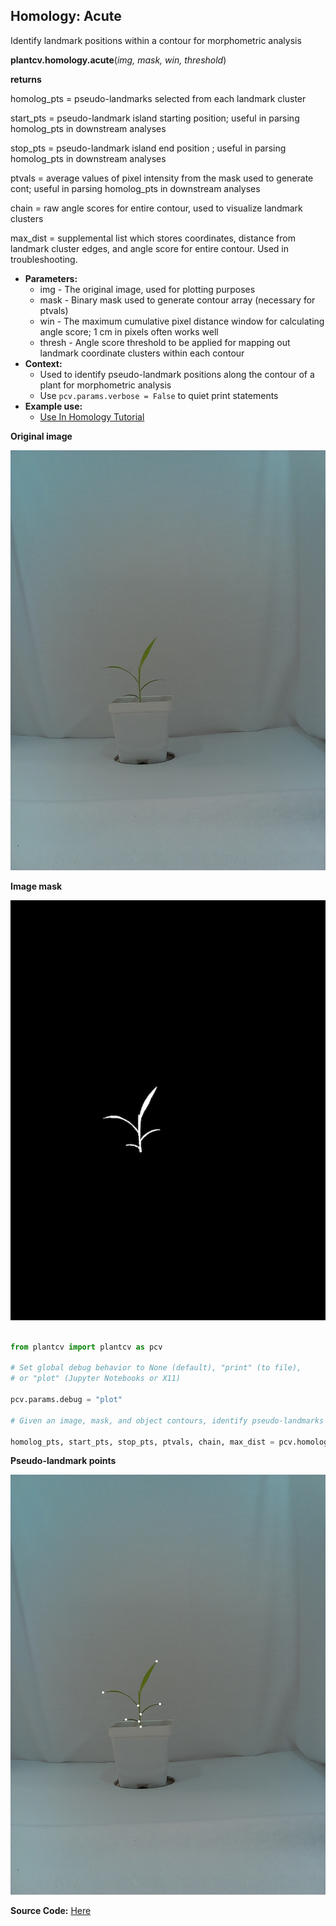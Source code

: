 ## Homology: Acute

Identify landmark positions within a contour for morphometric analysis

**plantcv.homology.acute**(*img, mask, win, threshold*)

**returns**

homolog_pts = pseudo-landmarks selected from each landmark cluster

start_pts   = pseudo-landmark island starting position; useful in parsing homolog_pts in downstream analyses

stop_pts    = pseudo-landmark island end position ; useful in parsing homolog_pts in downstream analyses

ptvals      = average values of pixel intensity from the mask used to generate cont; 
useful in parsing homolog_pts in downstream analyses

chain       = raw angle scores for entire contour, used to visualize landmark clusters

max_dist    = supplemental list which stores coordinates, distance from
landmark cluster edges, and angle score for entire contour.  Used in troubleshooting.

- **Parameters:**
    - img - The original image, used for plotting purposes
    - mask - Binary mask used to generate contour array (necessary for ptvals)
    - win - The maximum cumulative pixel distance window for calculating angle score; 1 cm in pixels often works well
    - thresh - Angle score threshold to be applied for mapping out landmark coordinate clusters within each contour
- **Context:**
    - Used to identify pseudo-landmark positions along the contour of a plant for morphometric analysis
    - Use `pcv.params.verbose = False` to quiet print statements
- **Example use:**
    - [Use In Homology Tutorial](https://github.com/danforthcenter/plantcv-homology-tutorials/blob/main/README.md)

**Original image**

![Screenshot](img/documentation_images/homology_acute/B100_rep1_d10.jpg)

**Image mask**

![Screenshot](img/documentation_images/homology_acute/mask.png)

```python

from plantcv import plantcv as pcv

# Set global debug behavior to None (default), "print" (to file), 
# or "plot" (Jupyter Notebooks or X11)

pcv.params.debug = "plot"

# Given an image, mask, and object contours, identify pseudo-landmarks with acute

homolog_pts, start_pts, stop_pts, ptvals, chain, max_dist = pcv.homology.acute(img=img, mask=mask, win=25, threshold=90)

```

**Pseudo-landmark points**

![Screenshot](img/documentation_images/homology_acute/acute_plms.png)

**Source Code:** [Here](https://github.com/danforthcenter/plantcv/blob/master/plantcv/plantcv/homology/acute.py)

